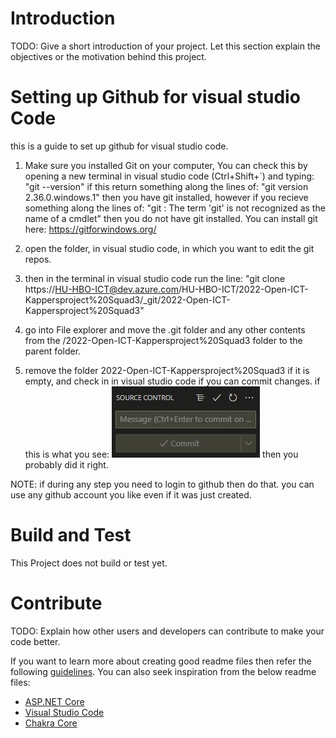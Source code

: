 # Introduction 
TODO: Give a short introduction of your project. Let this section explain the objectives or the motivation behind this project. 

# Setting up Github for visual studio Code
this is a guide to set up github for visual studio code.

1.	Make sure you installed Git on your computer, You can check this by opening a new terminal in visual studio code (Ctrl+Shift+`) and typing: "git --version"
if this return something along the lines of: "git version 2.36.0.windows.1" then you have git installed,
however if you recieve something along the lines of: "git : The term 'git' is not recognized as the name of a cmdlet" then you do not have git installed.
You can install git here: https://gitforwindows.org/

2.  open the folder, in visual studio code, in which you want to edit the git repos.

3.	then in the terminal in visual studio code run the line: "git clone https://HU-HBO-ICT@dev.azure.com/HU-HBO-ICT/2022-Open-ICT-Kappersproject%20Squad3/_git/2022-Open-ICT-Kappersproject%20Squad3"

4.	go into File explorer and move the .git folder and any other contents from the /2022-Open-ICT-Kappersproject%20Squad3 folder to the parent folder.

5.	remove the folder 2022-Open-ICT-Kappersproject%20Squad3 if it is empty, and check in in visual studio code if you can commit changes. if this is what you see: ![plot](./Commit.jpg) then you probably did it right.

NOTE: if during any step you need to login to github then do that. you can use any github account you like even if it was just created.


# Build and Test
This Project does not build or test yet.

# Contribute
TODO: Explain how other users and developers can contribute to make your code better. 

If you want to learn more about creating good readme files then refer the following [guidelines](https://docs.microsoft.com/en-us/azure/devops/repos/git/create-a-readme?view=azure-devops). You can also seek inspiration from the below readme files:
- [ASP.NET Core](https://github.com/aspnet/Home)
- [Visual Studio Code](https://github.com/Microsoft/vscode)
- [Chakra Core](https://github.com/Microsoft/ChakraCore)

